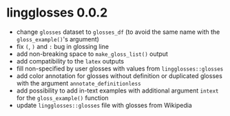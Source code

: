 # lingglosses 0.0.2

- change `glosses` dataset to `glosses_df` (to avoid the same name with the `gloss_example()`'s argument)
- fix `(`, `)` and `:` bug in glossing line
- add non-breaking space to `make_gloss_list()` output
- add compatibility to the `latex` outputs
- fill non-specified by user glosses with values from `lingglosses::glosses`
- add color annotation for glosses without definition or duplicated glosses with the argument `annotate_definitionless`
- add possibility to add in-text examples with additional argument `intext` for the `gloss_example()` function
- update `lingglosses::glosses` file with glosses from Wikipedia
